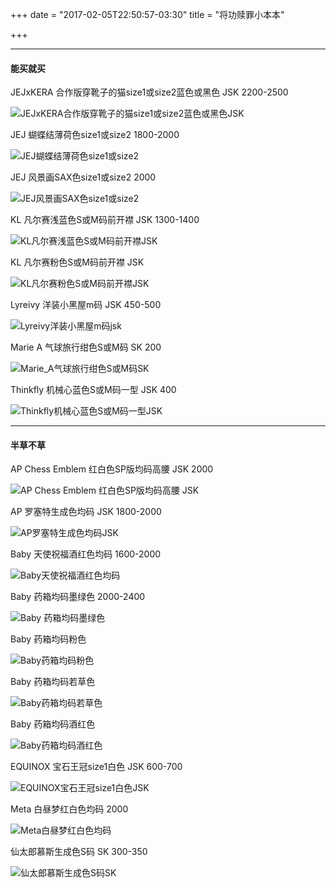 +++
date = "2017-02-05T22:50:57-03:30"
title = "将功赎罪小本本"

+++

----
#### 能买就买

JEJxKERA 合作版穿靴子的猫size1或size2蓝色或黑色 JSK 2200-2500

![JEJxKERA合作版穿靴子的猫size1或size2蓝色或黑色JSK](/img/lolita/dying_for/JEJxKERA_cat.jpg)

JEJ 蝴蝶结薄荷色size1或size2 1800-2000

![JEJ蝴蝶结薄荷色size1或size2](/img/lolita/dying_for/JEJ_butterfly.jpg)

JEJ 风景画SAX色size1或size2 2000

![JEJ风景画SAX色size1或size2](/img/lolita/dying_for/JEJ_landscape.JPG)

KL 凡尔赛浅蓝色S或M码前开襟 JSK 1300-1400

![KL凡尔赛浅蓝色S或M码前开襟JSK](/img/lolita/dying_for/KL_versailles_blue.jpg)

KL 凡尔赛粉色S或M码前开襟 JSK

![KL凡尔赛粉色S或M码前开襟JSK](/img/lolita/dying_for/KL_versailles_pink.JPG)

Lyreivy 洋装小黑屋m码 JSK 450-500

![Lyreivy洋装小黑屋m码jsk](/img/lolita/dying_for/Lyreivy_black_house.jpg)

Marie A 气球旅行绀色S或M码 SK 200

![Marie_A气球旅行绀色S或M码SK](/img/lolita/dying_for/Marie_A_balloon.jpg)

Thinkfly 机械心蓝色S或M码一型 JSK 400

![Thinkfly机械心蓝色S或M码一型JSK](/img/lolita/dying_for/Thinkfly_machine_heart.JPG)

----
#### 半草不草

AP Chess Emblem 红白色SP版均码高腰 JSK 2000

![AP Chess Emblem 红白色SP版均码高腰 JSK](/img/lolita/wishing/AP_Chess_Emblem.jpg)

AP 罗塞特生成色均码 JSK 1800-2000

![AP罗塞特生成色均码JSK](/img/lolita/wishing/AP_rosette.jpg)

Baby 天使祝福酒红色均码 1600-2000

![Baby天使祝福酒红色均码](/img/lolita/wishing/Baby_angel.JPG)

Baby 药箱均码墨绿色 2000-2400

![Baby 药箱均码墨绿色](/img/lolita/wishing/Baby_first_aid_green.jpg)

Baby 药箱均码粉色

![Baby药箱均码粉色](/img/lolita/wishing/Baby_first_aid_pink.jpg)

Baby 药箱均码若草色

![Baby药箱均码若草色](/img/lolita/wishing/Baby_first_aid_grass.jpg)

Baby 药箱均码酒红色

![Baby药箱均码酒红色](/img/lolita/wishing/Baby_first_aid_red.jpg)

EQUINOX 宝石王冠size1白色 JSK 600-700

![EQUINOX宝石王冠size1白色JSK](/img/lolita/wishing/EQUINOX_crown.jpg)

<!--
~~Le Miroir Unlimited Sea World 生成色S~M码翻领 JSK~~

![Le_Miroir_Unlimited_Sea_World生成色S~M码翻领JSK](/img/lolita/wishing/Le_Miroir_Unlimited_Sea_World.jpg)
-->

Meta 白昼梦红白色均码 2000

![Meta白昼梦红白色均码](/img/lolita/wishing/Meta_daydream.jpg)

<!--
~~Nightmare 情人节款贵腐酒size2粉色 JSK~~

![Nightmare情人节款贵腐酒size2粉色JSK](/img/lolita/wishing/Nightmare_valentine.JPG)
-->

仙太郎慕斯生成色S码 SK 300-350

![仙太郎慕斯生成色S码SK](/img/lolita/wishing/sentaro_muse.jpg)
